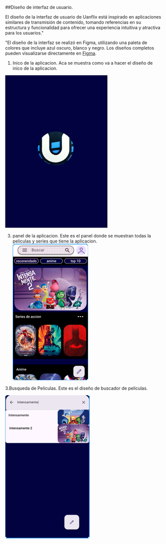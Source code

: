 ##Diseño de interfaz de usuario.

El diseño de la interfaz de usuario de Uanflix está inspirado en aplicaciones similares de transmisión de contenido, tomando referencias en su estructura y funcionalidad para ofrecer una experiencia intuitiva y atractiva para los usuarios."

"El diseño de la interfaz se realizó en Figma, utilizando una paleta de colores que incluye azul oscuro, blanco y negro. Los diseños completos pueden visualizarse directamente en [Figma](https://www.figma.com/proto/gcTSonUzue4gUtYZEB89ds/Untitled?node-id=27-102&p=f&t=dQ55hReAIXXxiCvN-1&scaling=scale-down&content-scaling=fixed&page-id=0%3A1).

1. Inico de la aplicacion.
  Aca se muestra como va a hacer el diseño de inico de la aplicacion.

![Inicio](https://github.com/NikoUwu16/Portafolio/blob/main/imagenes/inicio.png)

3. panel de la aplicacion.
  Este es el panel donde se muestran todas la peliculas y series que tiene la aplicacion.
![panel](https://github.com/NikoUwu16/Portafolio/blob/main/imagenes/panel.png)

3.Busqueda de Peliculas.
  Este es el diseño de buscador de peliculas.
  
![Busqueda](https://github.com/NikoUwu16/Portafolio/blob/main/imagenes/busqueda.png)

